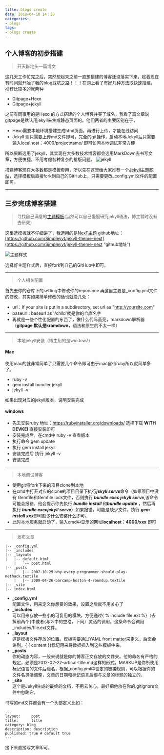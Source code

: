 ```yaml
---
title: blogs create
date: 2018-04-18 14：28
categories:
- blogs
tags:
- blogs create
---
```


## 个人博客的初步搭建

>开天辟地头一篇博文
>  


这几天工作忙完之后，突然想起来之前一直想搭建的博客还没落实下来，趁着现在有时间就开始了我的blog踩坑之路！！！在网上看了有好几种方法取快速搭建，推荐比较多的就两种
- Gitpage+Hexo
- Gitpage+jekyll

之前有同事用的是Hexo 的方式搭建的个人博客并买了域名，我看了篇文章说gitpage是默认用jekyll来生成静态页面的。他们两者的主要区别在于，
- Hexo需要本地环境搭建生成html页面，再进行上传，才能在线访问
- Jekyll 则只需要上传md文件即可，完全的git操作，启动本地Jekyll后只需要输入localhost：4000/projectname/ 即可访问本地调试非常方便


所以果断选用了jekyll，其实现在大多数技术博客都会选用MarkDown去书写文章，方便快捷，不用考虑各种复杂的排版问题。
![jekyll](http://img1.imgtn.bdimg.com/it/u=3660077456,970110315&fm=27&gp=0.jpg)

搭建博客现在大多数都是模板套用，所以先在这里给大家推荐一个[Jekyll主题网站](http://jekyllthemes.org/)，选择模板后直接fork到自己的GitHub上，只需要更改_config.yml文件的配置即可。

----------

## 三步完成博客搭建
>
	
>寻找自己满意的[主题模板](http://jekyllthemes.org/ "jekyll theme")(当然可以自己慢慢研究jekyll语法，博主暂时没有去研究）

这里选模板就不仔细讲了，我选用的是[NexT主题](https://github.com/Simpleyyt/jekyll-theme-next "homepage")
github地址：[https://github.com/Simpleyyt/jekyll-theme-next](https://github.com/Simpleyyt/jekyll-theme-next "github地址")
  

![主题样式](http://iissnan.com/nexus/next/desktop-preview.png)

选择好主题样式后，直接fork到自己的GitHub中即可。

----------

>个人相关配置

首先去你的仓库下的setting中修改你的reponame
再这里主要是_config.yml文件的修改，其实如果简单修改的话也就没几处：
- url：If your site is put in a subdirectory, set url as "http://yoursite.com"
- baseurl : baseurl as '/child'就是你的仓库名字
- 再就是一些个性化配置的东西了，像什么代码高亮，markdown解析器（**gitpage 默认是kramdown**，语法和原生的不太一样）

----------

>本地jekyll安装（博主用的是window7）

#### Mac ####
使用mac的就非常简单了只需要几个命令即可由于mac自带ruby所以就简单多了。
- ruby -v
- gem install bundler jekyll
- jekyll -v

如果出现对应的jekyll版本，说明安装完成

#### windows
- 先去安装ruby 地址：https://rubyinstaller.org/downloads/ 选择下载 **WITH DEVKEI** 直接安装即可
- 安装完成后，在cmd中 ruby -v 查看版本
- 执行命令 gem update 
- 执行 gem install jekyll
- 安装完成后 执行 jekyll -v 
- 安装完成

----------

>本地调试博客

- 使用git将fork下来的项目clone到本地
- 在cmd中打开对应的clone的项目目录下执行***jekyll serve***命令（如果项目中没有 Gemfile和Gemfile.lock文件，否则执行 ***bundle exec jekyll serve***,该命令可能会报错，他会提示你先执行 ***bundle install*** 和***bundle update*** ，然后再执行 ***bundle execjekyll serve***）如果报错，可能是缺少文件，执行 ***gem install xxx***即可缺少什么安装什么即可。
- 此时本地服务就启动了，输入cmd中显示的网址**localhost：4000/xxx** 即可


----------

>发布文章

	|-- _config.yml
    |-- _includes
    |-- _layouts
    |   |-- default.html
    	|   `-- post.html
    |-- _posts
    	|   |-- 2007-10-29-why-every-programmer-should-play-nethack.textile
		|	|-- 2009-04-26-barcamp-boston-4-roundup.textile
    |-- _site
	|-- index.html

- **_config.yml**   
配置文件，用来定义你想要的效果，设置之后就不用关心了
- **_includes**  
可以用来存放一些小的可复用的模块，方便通过{ % include file.ext %}（去掉前两个{中或者{与%中的空格，下同）灵活的调用。这条命令会调用_includes/file.ext文件。
- **_layout**  
这是模板文件存放的位置。模板需要通过YAML front matter来定义，后面会讲到，{ { content }}标记用来将数据插入到这些模板中来。
- **_posts**  
你的动态内容，一般来说就是你的博客正文存放的文件夹。他的命名有严格的规定，必须是2012-02-22-artical-title.md这样的形式，MARKUP是你所使用标记语言的文件后缀名，根据_config.yml中设定的链接规则，可以根据你的文件名灵活调整，文章的日期和标记语言后缀与文章的标题的独立的。
- **_site**  
这个是Jekyll生成的最终的文档，不用去关心。最好把他放在你的.gitignore文件中忽略它。

书写的md文件都会有一个头部定义比如：

	

	---
	layout:     post
	title:      title
	category: blog
	description: description
	published: true # default true
	---

接下来直接写文章即可，